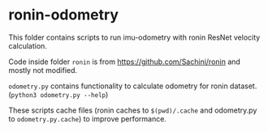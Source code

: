 # ronin-odometry

This folder contains scripts to run imu-odometry with ronin ResNet velocity calculation.

Code inside folder `ronin` is from https://github.com/Sachini/ronin and mostly not modified.

`odometry.py` contains functionality to calculate odometry for ronin dataset. (`python3 odometry.py --help`)


These scripts cache files (ronin caches to `$(pwd)/.cache` and odometry.py to `odometry.py.cache`) to improve performance.


